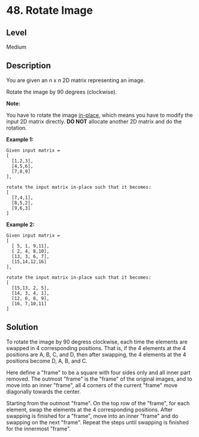 # 48. Rotate Image
## Level
Medium

## Description
You are given an *n* x *n* 2D matrix representing an image.

Rotate the image by 90 degrees (clockwise).

**Note:**

You have to rotate the image [in-place](https://en.wikipedia.org/wiki/In-place_algorithm), which means you have to modify the input 2D matrix directly. **DO NOT** allocate another 2D matrix and do the rotation.

**Example 1:**
```
Given input matrix = 
[
  [1,2,3],
  [4,5,6],
  [7,8,9]
],

rotate the input matrix in-place such that it becomes:
[
  [7,4,1],
  [8,5,2],
  [9,6,3]
]
```
**Example 2:**
```
Given input matrix =
[
  [ 5, 1, 9,11],
  [ 2, 4, 8,10],
  [13, 3, 6, 7],
  [15,14,12,16]
], 

rotate the input matrix in-place such that it becomes:
[
  [15,13, 2, 5],
  [14, 3, 4, 1],
  [12, 6, 8, 9],
  [16, 7,10,11]
]
```

## Solution
To rotate the image by 90 degress clockwise, each time the elements are swapped in 4 corresponding positions. That is, if the 4 elements at the 4 positions are A, B, C, and D, then after swapping, the 4 elements at the 4 positions become D, A, B, and C.

Here define a "frame" to be a square with four sides only and all inner part removed. The outmost "frame" is the "frame" of the original images, and to move into an inner "frame", all 4 corners of the current "frame" move diagonally towards the center.

Starting from the outmost "frame". On the top row of the "frame", for each element, swap the elements at the 4 corresponding positions. After swapping is finished for a "frame", move into an inner "frame" and do swapping on the next "frame". Repeat the steps until swapping is finished for the innermost "frame".
